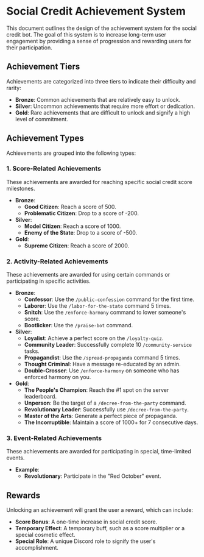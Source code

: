 # Social Credit Achievement System

This document outlines the design of the achievement system for the social credit bot. The goal of this system is to increase long-term user engagement by providing a sense of progression and rewarding users for their participation.

## Achievement Tiers

Achievements are categorized into three tiers to indicate their difficulty and rarity:

*   **Bronze**: Common achievements that are relatively easy to unlock.
*   **Silver**: Uncommon achievements that require more effort or dedication.
*   **Gold**: Rare achievements that are difficult to unlock and signify a high level of commitment.

## Achievement Types

Achievements are grouped into the following types:

### 1. Score-Related Achievements

These achievements are awarded for reaching specific social credit score milestones.

*   **Bronze**:
    *   **Good Citizen**: Reach a score of 500.
    *   **Problematic Citizen**: Drop to a score of -200.
*   **Silver**:
    *   **Model Citizen**: Reach a score of 1000.
    *   **Enemy of the State**: Drop to a score of -500.
*   **Gold**:
    *   **Supreme Citizen**: Reach a score of 2000.

### 2. Activity-Related Achievements

These achievements are awarded for using certain commands or participating in specific activities.

*   **Bronze**:
    *   **Confessor**: Use the `/public-confession` command for the first time.
    *   **Laborer**: Use the `/labor-for-the-state` command 5 times.
    *   **Snitch**: Use the `/enforce-harmony` command to lower someone's score.
    *   **Bootlicker**: Use the `/praise-bot` command.
*   **Silver**:
    *   **Loyalist**: Achieve a perfect score on the `/loyalty-quiz`.
    *   **Community Leader**: Successfully complete 10 `/community-service` tasks.
    *   **Propagandist**: Use the `/spread-propaganda` command 5 times.
    *   **Thought Criminal**: Have a message re-educated by an admin.
    *   **Double-Crosser**: Use `/enforce-harmony` on someone who has enforced harmony on you.
*   **Gold**:
    *   **The People's Champion**: Reach the #1 spot on the server leaderboard.
    *   **Unperson**: Be the target of a `/decree-from-the-party` command.
    *   **Revolutionary Leader**: Successfully use `/decree-from-the-party`.
    *   **Master of the Arts**: Generate a perfect piece of propaganda.
    *   **The Incorruptible**: Maintain a score of 1000+ for 7 consecutive days.

### 3. Event-Related Achievements

These achievements are awarded for participating in special, time-limited events.

*   **Example**:
    *   **Revolutionary**: Participate in the "Red October" event.

## Rewards

Unlocking an achievement will grant the user a reward, which can include:

*   **Score Bonus**: A one-time increase in social credit score.
*   **Temporary Effect**: A temporary buff, such as a score multiplier or a special cosmetic effect.
*   **Special Role**: A unique Discord role to signify the user's accomplishment.
